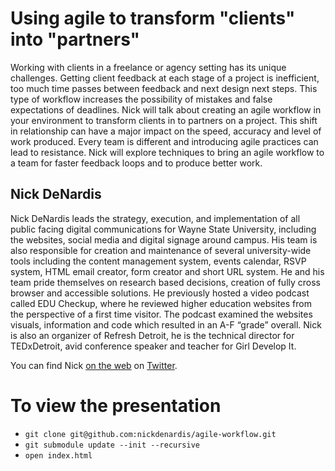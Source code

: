 Using agile to transform "clients" into "partners"
==============

Working with clients in a freelance or agency setting has its unique challenges. Getting client feedback at each stage of a project is inefficient, too much time passes between feedback and next design next steps. This type of workflow increases the possibility of mistakes and false expectations of deadlines. Nick will talk about creating an agile workflow in your environment to transform clients in to partners on a project. This shift in relationship can have a major impact on the speed, accuracy and level of work produced. Every team is different and introducing agile practices can lead to resistance. Nick will explore techniques to bring an agile workflow to a team for faster feedback loops and to produce better work.

Nick DeNardis
-------------

Nick DeNardis leads the strategy, execution, and implementation of all public facing digital communications for Wayne State University, including the websites, social media and digital signage around campus. His team is also responsible for creation and maintenance of several university-wide tools including the content management system, events calendar, RSVP system, HTML email creator, form creator and short URL system. He and his team pride themselves on research based decisions, creation of fully cross browser and accessible solutions. 
He previously hosted a video podcast called EDU Checkup, where he reviewed higher education websites from the perspective of a first time visitor. The podcast examined the websites visuals, information and code which resulted in an A-F “grade” overall. Nick is also an organizer of Refresh Detroit, he is the technical director for TEDxDetroit, avid conference speaker and teacher for Girl Develop It.

You can find Nick [on the web](http://nickdenardis.com) on [Twitter](https://twitter.com/nickdenardis).

To view the presentation
==============

* `git clone git@github.com:nickdenardis/agile-workflow.git`
* `git submodule update --init --recursive`
* `open index.html`
